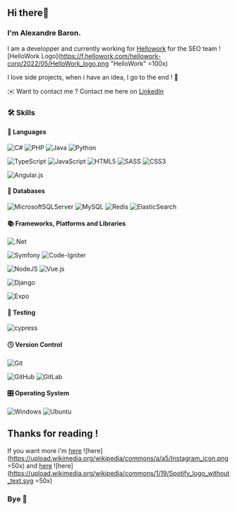 ## Hi there👋

### I'm Alexandre Baron. 
I am a developper and currently working for [Hellowork](https://hellowork.com/) for the SEO team ![HelloWork Logo](https://f.hellowork.com/hellowork-corp/2022/05/HelloWork_logo.png "HelloWork" =100x)

I love side projects, when i have an idea, I go to the end ! 💪

✉️ Want to contact me ? Contact me here on [LinkedIn](https://fr.linkedin.com/in/alexandre-baron) 

### 🛠️ Skills

#### 📝 Languages
![C#](https://img.shields.io/badge/c%23-%23239120.svg?style=for-the-badge&logo=c-sharp&logoColor=white) ![PHP](https://img.shields.io/badge/php-%23777BB4.svg?style=for-the-badge&logo=php&logoColor=white)  ![Java](https://img.shields.io/badge/java-%23ED8B00.svg?style=for-the-badge&logo=java&logoColor=white) ![Python](https://img.shields.io/badge/python-3670A0?style=for-the-badge&logo=python&logoColor=ffdd54) 

![TypeScript](https://img.shields.io/badge/typescript-%23007ACC.svg?style=for-the-badge&logo=typescript&logoColor=white) ![JavaScript](https://img.shields.io/badge/javascript-%23323330.svg?style=for-the-badge&logo=javascript&logoColor=%23F7DF1E) ![HTML5](https://img.shields.io/badge/html5-%23E34F26.svg?style=for-the-badge&logo=html5&logoColor=white) ![SASS](https://img.shields.io/badge/SASS-hotpink.svg?style=for-the-badge&logo=SASS&logoColor=white) ![CSS3](https://img.shields.io/badge/css3-%231572B6.svg?style=for-the-badge&logo=css3&logoColor=white)

![Angular.js](https://img.shields.io/badge/angular.js-%23E23237.svg?style=for-the-badge&logo=angularjs&logoColor=white)
#### 💾 Databases
 ![MicrosoftSQLServer](https://img.shields.io/badge/Microsoft%20SQL%20Sever-CC2927?style=for-the-badge&logo=microsoft%20sql%20server&logoColor=white) ![MySQL](https://img.shields.io/badge/mysql-%2300f.svg?style=for-the-badge&logo=mysql&logoColor=white) ![Redis](https://img.shields.io/badge/redis-%23DD0031.svg?style=for-the-badge&logo=redis&logoColor=white) ![ElasticSearch](https://img.shields.io/badge/-ElasticSearch-005571?style=for-the-badge&logo=elasticsearch)
 #### 📚  Frameworks, Platforms and Libraries
![.Net](https://img.shields.io/badge/.NET-5C2D91?style=for-the-badge&logo=.net&logoColor=white) 

![Symfony](https://img.shields.io/badge/symfony-%23000000.svg?style=for-the-badge&logo=symfony&logoColor=white) ![Code-Igniter](https://img.shields.io/badge/CodeIgniter-%23EF4223.svg?style=for-the-badge&logo=codeIgniter&logoColor=white) 

![NodeJS](https://img.shields.io/badge/node.js-6DA55F?style=for-the-badge&logo=node.js&logoColor=white) ![Vue.js](https://img.shields.io/badge/vuejs-%2335495e.svg?style=for-the-badge&logo=vuedotjs&logoColor=%234FC08D)

![Django](https://img.shields.io/badge/django-%23092E20.svg?style=for-the-badge&logo=django&logoColor=white)

![Expo](https://img.shields.io/badge/expo-1C1E24?style=for-the-badge&logo=expo&logoColor=#D04A37)
#### 🧪  Testing
![cypress](https://img.shields.io/badge/-cypress-%23E5E5E5?style=for-the-badge&logo=cypress&logoColor=058a5e)
#### 🕓  Version Control
![Git](https://img.shields.io/badge/git-%23F05033.svg?style=for-the-badge&logo=git&logoColor=white)

![GitHub](https://img.shields.io/badge/github-%23121011.svg?style=for-the-badge&logo=github&logoColor=white) ![GitLab](https://img.shields.io/badge/gitlab-%23181717.svg?style=for-the-badge&logo=gitlab&logoColor=white)
#### 🎛️ Operating System
![Windows](https://img.shields.io/badge/Windows-0078D6?style=for-the-badge&logo=windows&logoColor=white) ![Ubuntu](https://img.shields.io/badge/Ubuntu-E95420?style=for-the-badge&logo=ubuntu&logoColor=white)

## Thanks for reading !
If you want more i'm [here](https://www.instagram.com/alex.san.dre/) ![here](https://upload.wikimedia.org/wikipedia/commons/a/a5/Instagram_icon.png =50x) and [here](https://open.spotify.com/user/jhOwc1k1o3ueh22mfopk4hp52) ![here](https://upload.wikimedia.org/wikipedia/commons/1/19/Spotify_logo_without_text.svg =50x) 

### Bye 👋
